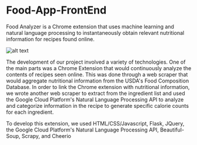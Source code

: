 # Food-App-FrontEnd

Food Analyzer is a Chrome extension that uses machine learning and natural language processing to instantaneously obtain relevant nutritional information for recipes found online.

![alt text](https://github.com/yaju-m/Food-App-FrontEnd/blob/master/FoodAnalyzer2.png "Example of Chrome Browser Extension")

The development of our project involved a variety of technologies. One of the main parts was a Chrome Extension that would continuously analyze the contents of recipes seen online. This was done through a web scraper that would aggregate nutritional information from the USDA's Food Composition Database. In order to link the Chrome extension with nutritional information, we wrote another web scraper to extract from the ingredient list and used the Google Cloud Platform's Natural Language Processing API to analyze and categorize information in the recipe to generate specific calorie counts for each ingredient.

To develop this extension, we used HTML/CSS/Javascript, Flask, JQuery, the Google Cloud Platform's Natural Language Processing API, Beautiful-Soup, Scrapy, and Cheerio
